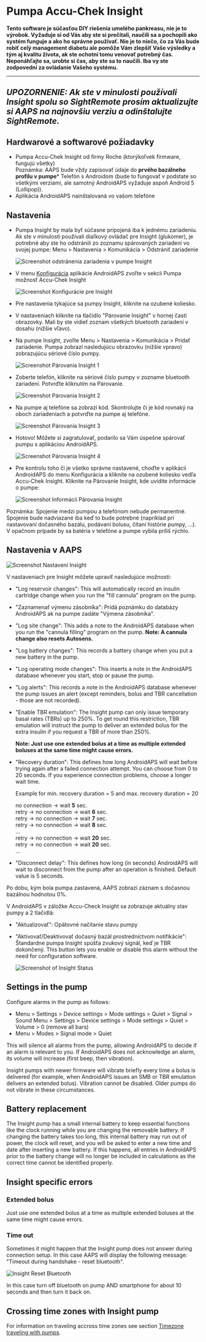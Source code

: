 # Pumpa Accu-Chek Insight

**Tento software je súčasťou DIY riešenia umelého pankreasu, nie je to výrobok. Vyžaduje si od Vás aby ste si prečítali, naučili sa a pochopili ako systém funguje a ako ho správne používať. Nie je to niečo, čo za Vás bude robiť celý management diabetu ale pomôže Vám zlepšiť Vaše výsledky a tým aj kvalitu života, ak ste ochotní tomu venovať potrebný čas. Neponáhľajte sa, urobte si čas, aby ste sa to naučili. Iba vy ste zodpovední za ovládanie Vašeho systému.**

* * *

## ***UPOZORNENIE:** Ak ste v minulosti používali Insight spolu so **SightRemote** prosím **aktualizujte si AAPS na najnovšiu verziu** a **odinštalujte SightRemote**.*

## Hardwarové a softwarové požiadavky

* Pumpa Accu-Chek Insight od firmy Roche (ktorýkoľvek firmware, fungujú všetky)
<br> Poznámka: AAPS bude vždy zapisovať údaje do <b>prvého bazálneho profilu v pumpe</b>* Telefón s Androidom (bude to fungovať v podstate so všetkými verziami, ale samotný AndroidAPS vyžaduje aspoň Android 5 (Lollipop)).
* Aplikácia AndroidAPS nainštalovaná vo vašom telefóne

## Nastavenia

* Pumpa Insight by mala byť súčasne pripojená iba k jednému zariadeniu. Ak ste v minulosti používali diaľkový ovládač pre Insight (glukomer), je potrebné aby ste ho odstránili zo zoznamu spárovaných zariadení vo svojej pumpe: Menu > Nastavenia > Komunikácia > Odstrániť zariadenie
    
    ![Screenshot odstránenia zariadenia v pumpe Insight](../images/Insight_RemoveMeter.png)

* V menu [Konfigurácia](../Configuration/Config-Builder) aplikácie AndroidAPS zvoľte v sekcii Pumpa možnosť Accu-Chek Insight
    
    ![Screenshot Konfigurácie pre Insight](../images/Insight_ConfigBuilder.png)

* Pre nastavenia týkajúce sa pumpy Insight, kliknite na ozubené koliesko.

* V nastaveniach kliknite na tlačidlo "Párovanie Insight" v hornej časti obrazovky. Mali by ste vidieť zoznam všetkých bluetooth zariadení v dosahu (nižšie vľavo).
* Na pumpe Insight, zvoľte Menu > Nastavenia > Komunikácia > Pridať zariadenie. Pumpa zobrazí nasledujúcu obrazovku (nižšie vpravo) zobrazujúcu sériové číslo pumpy.
    
    ![Screenshot Párovania Insight 1](../images/Insight_Pairing1.png)

* Zoberte telefón, kliknite na sériové číslo pumpy v zozname bluetooth zariadení. Potvrďte kliknutím na Párovanie.
    
    ![Screenshot Párovania Insight 2](../images/Insight_Pairing2.png)

* Na pumpe aj telefóne sa zobrazí kód. Skontrolujte či je kód rovnaký na oboch zariadeniach a potvrďte na pumpe aj telefóne.
    
    ![Screenshot Párovania Insight 3](../images/Insight_Pairing3.png)

* Hotovo! Môžete si zagratulovať, podarilo sa Vám úspešne spárovať pumpu s aplikáciou AndroidAPS.
    
    ![Screenshot Párovania Insight 4](../images/Insight_Pairing4.png)

* Pre kontrolu toho či je všetko správne nastavené, choďte v aplikácii AndroidAPS do menu Konfigurácia a kliknite na ozubené koliesko vedľa Accu-Chek Insight. Kliknite na Párovanie Insight, kde uvidíte informácie o pumpe:
    
    ![Screenshot Informácií Párovania Insight](../images/Insight_PairingInformation.png)

Poznámka: Spojenie medzi pumpou a telefónom nebude permanentné. Spojenie bude nadviazané iba keď to bude potrebné (napríklad pri nastavovaní dočasného bazálu, podávaní bolusu, čítaní histórie pumpy, ...). V opačnom prípade by sa batéria v telefóne a pumpe vybila príliš rýchlo.

## Nastavenia v AAPS

![Screenshot Nastavení Insight](../images/Insight_pairing_V2_5.png)

V nastaveniach pre Insight môžete upraviť nasledujúce možnosti:

* "Log reservoir changes": This will automatically record an insulin cartridge change when you run the "fill cannula" program on the pump.
* "Zaznamenať výmenu zásobníka": Pridá poznámku do databázy AndroidAPS ak na pumpe zadáte "Výmena zásobníka".
* "Log site change": This adds a note to the AndroidAPS database when you run the "cannula filling" program on the pump. **Note: A cannula change also resets Autosens.**
* "Log battery changes": This records a battery change when you put a new battery in the pump.
* "Log operating mode changes": This inserts a note in the AndroidAPS database whenever you start, stop or pause the pump.
* "Log alerts": This records a note in the AndroidAPS database whenever the pump issues an alert (except reminders, bolus and TBR cancellation - those are not recorded).
* "Enable TBR emulation": The Insight pump can only issue temporary basal rates (TBRs) up to 250%. To get round this restriction, TBR emulation will instruct the pump to deliver an extended bolus for the extra insulin if you request a TBR of more than 250%.
    
    **Note: Just use one extended bolus at a time as multiple extended boluses at the same time might cause errors.**

* "Recovery duration": This defines how long AndroidAPS will wait before trying again after a failed connection attempt. You can choose from 0 to 20 seconds. If you experience connection problems, choose a longer wait time.   
      
    Example for min. recovery duration = 5 and max. recovery duration = 20   
      
    no connection -> wait **5** sec.   
    retry -> no connection -> wait **6** sec.   
    retry -> no connection -> wait **7** sec.   
    retry -> no connection -> wait **8** sec.   
    ...   
    retry -> no connection -> wait **20** sec.   
    retry -> no connection -> wait **20** sec.   
    ...

* "Disconnect delay": This defines how long (in seconds) AndroidAPS will wait to disconnect from the pump after an operation is finished. Default value is 5 seconds.

Po dobu, kým bola pumpa zastavená, AAPS zobrazí záznam s dočasnou bazálnou hodnotou 0%.

V AndroidAPS v záložke Accu-Check Insight sa zobrazuje aktuálny stav pumpy a 2 tlačidlá:

* "Aktualizovať": Opätovné načítanie stavu pumpy
* "Aktivovať/Deaktivovať dočasný bazál prostredníctvom notifikácie": Štandardne pumpa Insight spúšťa zvukový signál, keď je TBR dokončený. This button lets you enable or disable this alarm without the need for configuration software.
    
    ![Screenshot of Insight Status](../images/Insight_Status2.png)

## Settings in the pump

Configure alarms in the pump as follows:

* Menu > Settings > Device settings > Mode settings > Quiet > Signal > Sound Menu > Settings > Device settings > Mode settings > Quiet > Volume > 0 (remove all bars)
* Menu > Modes > Signal mode > Quiet

This will silence all alarms from the pump, allowing AndroidAPS to decide if an alarm is relevant to you. If AndroidAPS does not acknowledge an alarm, its volume will increase (first beep, then vibration).

Insight pumps with newer firmware will vibrate briefly every time a bolus is delivered (for example, when AndroidAPS issues an SMB or TBR emulation delivers an extended bolus). Vibration cannot be disabled. Older pumps do not vibrate in these circumstances.

## Battery replacement

The Insight pump has a small internal battery to keep essential functions like the clock running while you are changing the removable battery. If changing the battery takes too long, this internal battery may run out of power, the clock will reset, and you will be asked to enter a new time and date after inserting a new battery. If this happens, all entries in AndroidAPS prior to the battery change will no longer be included in calculations as the correct time cannot be identified properly.

## Insight specific errors

### Extended bolus

Just use one extended bolus at a time as multiple extended boluses at the same time might cause errors.

### Time out

Sometimes it might happen that the Insight pump does not answer during connection setup. In this case AAPS will display the following message: "Timeout during handshake - reset bluetooth".

![Insight Reset Bluetooth](../images/Insight_ResetBT.png)

In this case turn off bluetooth on pump AND smartphone for about 10 seconds and then turn it back on.

## Crossing time zones with Insight pump

For information on traveling accross time zones see section [Timezone traveling with pumps](../Usage/Timezone-traveling#insight).
